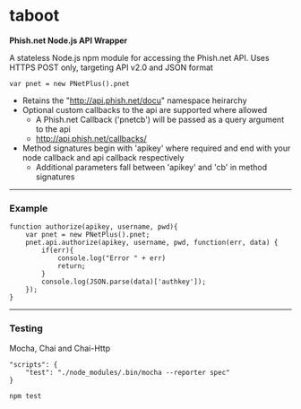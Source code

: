 # taboot

**Phish.net Node.js API Wrapper**

A stateless Node.js npm module for accessing the Phish.net API. Uses HTTPS POST only, targeting API v2.0 and JSON format

`var pnet = new PNetPlus().pnet`

 * Retains the "http://api.phish.net/docu" namespace heirarchy
 * Optional custom callbacks to the api are supported where allowed
    - A Phish.net Callback ('pnetcb') will be passed as a query argument to the api
    - http://api.phish.net/callbacks/
 * Method signatures begin with 'apikey' where required and end with your node callback and api callback respectively
    - Additional parameters fall between 'apikey' and 'cb' in method signatures

---

### Example
```
function authorize(apikey, username, pwd){
    var pnet = new PNetPlus().pnet;
    pnet.api.authorize(apikey, username, pwd, function(err, data) {
        if(err){
            console.log("Error " + err)
            return;
        }
        console.log(JSON.parse(data)['authkey']);
    });  
}
```

---
### Testing 
Mocha, Chai and Chai-Http
```
"scripts": {
    "test": "./node_modules/.bin/mocha --reporter spec"
}

npm test
```
